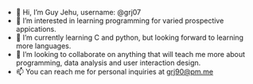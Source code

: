- 👋 Hi, I’m Guy Jehu, username: @grj07
- 👀 I’m interested in learning programming for varied prospective appications. 
- 🌱 I’m currently learning C and python, but looking forward to learning more languages.
- 💞️ I’m looking to collaborate on anything that will teach me more about programming, data analysis and user interaction design.
- 📫 You can reach me for personal inquiries at grj90@pm.me

<!---
grj07/grj07 is a ✨ special ✨ repository because its `README.md` (this file) appears on your GitHub profile.
You can click the Preview link to take a look at your changes.
--->
